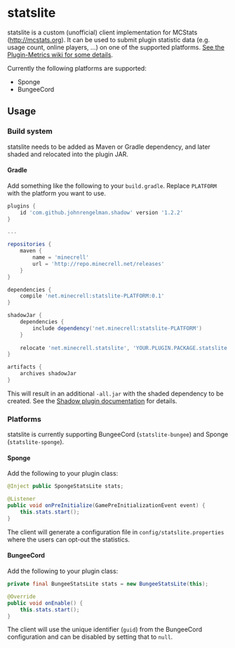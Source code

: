 # statslite
statslite is a custom (unofficial) client implementation for MCStats (http://mcstats.org). It can be used to submit plugin statistic data (e.g. usage count, online players, ...) on one of the supported platforms. [See the Plugin-Metrics wiki for some details](https://github.com/Hidendra/Plugin-Metrics/wiki).

Currently the following platforms are supported:
- Sponge
- BungeeCord

## Usage
### Build system
statslite needs to be added as Maven or Gradle dependency, and later shaded and relocated into the plugin JAR.

#### Gradle
Add something like the following to your `build.gradle`. Replace `PLATFORM` with the platform you want to use.
```gradle
plugins {
    id 'com.github.johnrengelman.shadow' version '1.2.2'
}

...

repositories {
    maven {
        name = 'minecrell'
        url = 'http://repo.minecrell.net/releases'
    }
}

dependencies {
    compile 'net.minecrell:statslite-PLATFORM:0.1'
}

shadowJar {
    dependencies {
        include dependency('net.minecrell:statslite-PLATFORM')
    }
    
    relocate 'net.minecrell.statslite', 'YOUR.PLUGIN.PACKAGE.statslite'
}

artifacts {
    archives shadowJar
}
```

This will result in an additional `-all.jar` with the shaded dependency to be created. See the [Shadow plugin documentation](https://github.com/johnrengelman/shadow#readme) for details.

### Platforms
statslite is currently supporting BungeeCord (`statslite-bungee`) and Sponge (`statslite-sponge`).

#### Sponge
Add the following to your plugin class:

```java
@Inject public SpongeStatsLite stats;

@Listener
public void onPreInitialize(GamePreInitializationEvent event) {
    this.stats.start();
}
```

The client will generate a configuration file in `config/statslite.properties` where the users can opt-out the statistics.

#### BungeeCord
Add the following to your plugin class:

```java
private final BungeeStatsLite stats = new BungeeStatsLite(this);

@Override
public void onEnable() {
    this.stats.start();
}
```

The client will use the unique identifier (`guid`) from the BungeeCord configuration and can be disabled by setting that to `null`.
